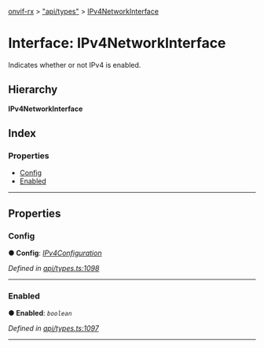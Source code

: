 [onvif-rx](../README.md) > ["api/types"](../modules/_api_types_.md) > [IPv4NetworkInterface](../interfaces/_api_types_.ipv4networkinterface.md)

# Interface: IPv4NetworkInterface

Indicates whether or not IPv4 is enabled.

## Hierarchy

**IPv4NetworkInterface**

## Index

### Properties

* [Config](_api_types_.ipv4networkinterface.md#config)
* [Enabled](_api_types_.ipv4networkinterface.md#enabled)

---

## Properties

<a id="config"></a>

###  Config

**● Config**: *[IPv4Configuration](_api_types_.ipv4configuration.md)*

*Defined in [api/types.ts:1098](https://github.com/patrickmichalina/onvif-rx/blob/d62cee9/src/api/types.ts#L1098)*

___
<a id="enabled"></a>

###  Enabled

**● Enabled**: *`boolean`*

*Defined in [api/types.ts:1097](https://github.com/patrickmichalina/onvif-rx/blob/d62cee9/src/api/types.ts#L1097)*

___


